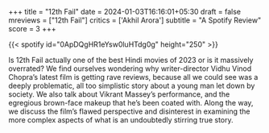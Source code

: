 +++
title = "12th Fail"
date = 2024-01-03T16:16:01+05:30
draft = false
mreviews = ["12th Fail"]
critics = ['Akhil Arora']
subtitle = "A Spotify Review"
score = 3
+++

{{< spotify id="0ApDQgHR1eYsw0luHTdg0g" height="250" >}}

Is 12th Fail actually one of the best Hindi movies of 2023 or is it massively overrated? We find ourselves wondering why writer-director Vidhu Vinod Chopra’s latest film is getting rave reviews, because all we could see was a deeply problematic, all too simplistic story about a young man let down by society. We also talk about Vikrant Massey’s performance, and the egregious brown-face makeup that he’s been coated with. Along the way, we discuss the film’s flawed perspective and disinterest in examining the more complex aspects of what is an undoubtedly stirring true story.
